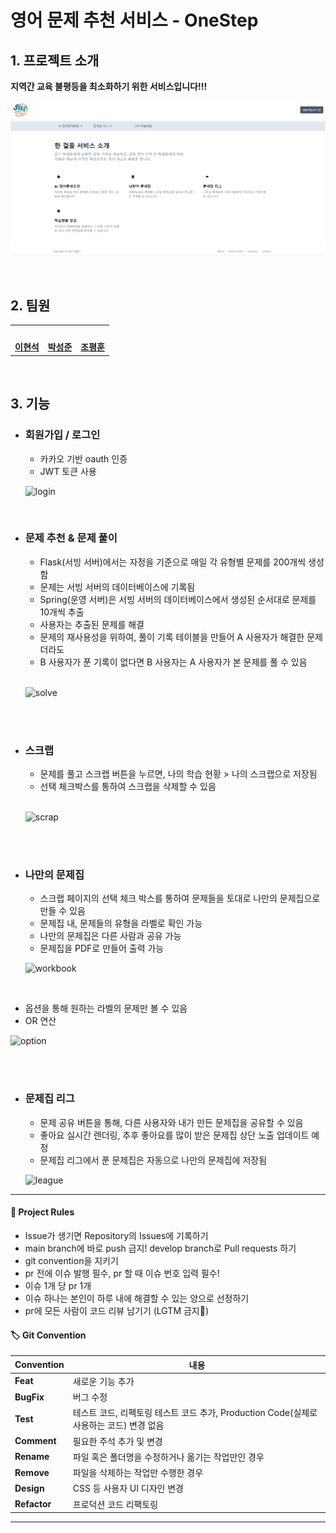 # 영어 문제 추천 서비스 - OneStep
## 1. 프로젝트 소개

**지역간 교육 불평등을 최소화하기 위한 서비스입니다!!!**


![img_1.png](img_1.png)

<br/>



## 2. 팀원

<table>
  <tr>
    <td align="center"><a href="https://github.com/bbbbooo"><img src="https://avatars.githubusercontent.com/bbbbooo" width="150px;" alt="">
    <td align="center"><a href="https://github.com/myrhymetree"><img src="https://avatars.githubusercontent.com/myrhymetree" width="150px;" alt="">
    <td align="center"><a href="https://github.com/pyunghun"><img src="https://avatars.githubusercontent.com/pyunghun" width="150px;" alt="">
    </td>
  </tr>
  <tr>
    <td align="center"><a href="https://github.com/bbbbooo"><b>이현석</b></td>
    <td align="center"><a href="https://github.com/myrhymetree"><b>박성준</b></td>
    <td align="center"><a href="https://github.com/pyunghun"><b>조평훈</b></td>
  </tr>

</table>

<br/>



## 3. 기능
- ### 회원가입 / 로그인
  - 카카오 기반 oauth 인증
  - JWT 토큰 사용
  
  
  ![login](https://github.com/Convergence-Project/step-service/assets/105257665/24162477-4902-4c91-88e1-0a1b435dcbd1)

<br/>

- ### 문제 추천 & 문제 풀이
  - Flask(서빙 서버)에서는 자정을 기준으로 매일 각 유형별 문제를 200개씩 생성함
  - 문제는 서빙 서버의 데이터베이스에 기록됨
  - Spring(운영 서버)은 서빙 서버의 데이터베이스에서 생성된 순서대로 문제를 10개씩 추출
  - 사용자는 추출된 문제를 해결
  - 문제의 재사용성을 위하여, 풀이 기록 테이블을 만들어 A 사용자가 해결한 문제더라도 
  - B 사용자가 푼 기록이 없다면 B 사용자는 A 사용자가 본 문제를 풀 수 있음
  
  <br/>
  
    ![solve](https://github.com/Convergence-Project/step-service/assets/105257665/49345765-fa92-4aaa-bccb-adffd402c0f1)

  <br/>
  <br/>


- ### 스크랩
  - 문제를 풀고 스크랩 버튼을 누르면, 나의 학습 현황 > 나의 스크랩으로 저장됨
  - 선택 체크박스를 통하여 스크랩을 삭제할 수 있음

  <br/>
  
  ![scrap](https://github.com/Convergence-Project/step-service/assets/105257665/1d29bd7d-2a8d-429c-8b14-bd36f5fe6090)


<br/>
<br/>

- ### 나만의 문제집
  - 스크랩 페이지의 선택 체크 박스를 통하여 문제들을 토대로 나만의 문제집으로 만들 수 있음
  - 문제집 내, 문제들의 유형을 라벨로 확인 가능
  - 나만의 문제집은 다른 사람과 공유 가능
  - 문제집을 PDF로 만들어 출력 가능


  ![workbook](https://github.com/Convergence-Project/step-service/assets/105257665/b74df62b-e88e-46c7-94a4-7b6fcf98d106)

<br/>

  - 옵션을 통해 원하는 라벨의 문제만 볼 수 있음
  - OR 연산

  ![option](https://github.com/Convergence-Project/step-service/assets/105257665/d07887ce-38e2-490e-8845-b26ae8be9c05)


<br/>
<br/>

- ### 문제집 리그
  - 문제 공유 버튼을 통해, 다른 사용자와 내가 만든 문제집을 공유할 수 있음
  - 좋아요 실시간 렌더링, 추후 좋아요를 많이 받은 문제집 상단 노출 업데이트 예정
  - 문제집 리그에서 푼 문제집은 자동으로 나만의 문제집에 저장됨
  


  ![league](https://github.com/Convergence-Project/step-service/assets/105257665/6cef5ff1-a19f-4086-a6d4-51bf0e558013)

-----------------------------------

#### 📝 Project Rules
* Issue가 생기면 Repository의 Issues에 기록하기
* main branch에 바로 push 금지! develop branch로 Pull requests 하기
* git convention을 지키기
* pr 전에 이슈 발행 필수, pr 할 때 이슈 번호 입력 필수!
* 이슈 1개 당 pr 1개
* 이슈 하나는 본인이 하루 내에 해결할 수 있는 양으로 선정하기
* pr에 모든 사람이 코드 리뷰 남기기 (LGTM 금지🙅)

#### 🏷️ Git Convention
| **Convention**  | **내용**                                                         |
|-----------------|----------------------------------------------------------------|
| **Feat**        | 새로운 기능 추가                                                      |
| **BugFix**         | 버그 수정                                                          |
| **Test**        | 테스트 코드, 리펙토링 테스트 코드 추가, Production Code(실제로 사용하는 코드) 변경 없음     |
| **Comment**     | 필요한 주석 추가 및 변경                                                 |
| **Rename**      | 파일 혹은 폴더명을 수정하거나 옮기는 작업만인 경우                                   |
| **Remove**      | 파일을 삭제하는 작업만 수행한 경우                                            |
| **Design**      | CSS 등 사용자 UI 디자인 변경                                            |
| **Refactor** | 프로덕션 코드 리팩토링                                                   |

---------------------------------------------------
